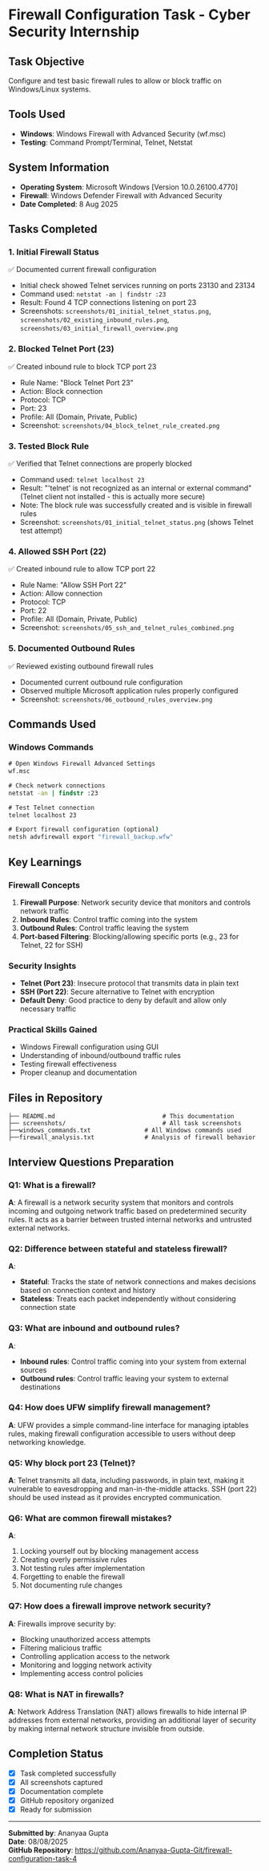 # Firewall Configuration Task - Cyber Security Internship

## Task Objective
Configure and test basic firewall rules to allow or block traffic on Windows/Linux systems.

## Tools Used
- **Windows**: Windows Firewall with Advanced Security (wf.msc)
- **Testing**: Command Prompt/Terminal, Telnet, Netstat

## System Information
- **Operating System**: Microsoft Windows [Version 10.0.26100.4770]
- **Firewall**: Windows Defender Firewall with Advanced Security
- **Date Completed**: 8 Aug 2025

## Tasks Completed

### 1. Initial Firewall Status
✅ Documented current firewall configuration
- Initial check showed Telnet services running on ports 23130 and 23134
- Command used: `netstat -an | findstr :23`
- Result: Found 4 TCP connections listening on port 23
- Screenshots: `screenshots/01_initial_telnet_status.png`, `screenshots/02_existing_inbound_rules.png`, `screenshots/03_initial_firewall_overview.png`

### 2. Blocked Telnet Port (23)
✅ Created inbound rule to block TCP port 23
- Rule Name: "Block Telnet Port 23"
- Action: Block connection
- Protocol: TCP
- Port: 23
- Profile: All (Domain, Private, Public)
- Screenshot: `screenshots/04_block_telnet_rule_created.png`

### 3. Tested Block Rule
✅ Verified that Telnet connections are properly blocked
- Command used: `telnet localhost 23`
- Result: "'telnet' is not recognized as an internal or external command" (Telnet client not installed - this is actually more secure)
- Note: The block rule was successfully created and is visible in firewall rules
- Screenshot: `screenshots/01_initial_telnet_status.png` (shows Telnet test attempt)

### 4. Allowed SSH Port (22)
✅ Created inbound rule to allow TCP port 22
- Rule Name: "Allow SSH Port 22"
- Action: Allow connection
- Protocol: TCP
- Port: 22
- Profile: All (Domain, Private, Public)
- Screenshot: `screenshots/05_ssh_and_telnet_rules_combined.png`

### 5. Documented Outbound Rules
✅ Reviewed existing outbound firewall rules
- Documented current outbound rule configuration
- Observed multiple Microsoft application rules properly configured
- Screenshot: `screenshots/06_outbound_rules_overview.png`

## Commands Used

### Windows Commands
```cmd
# Open Windows Firewall Advanced Settings
wf.msc

# Check network connections
netstat -an | findstr :23

# Test Telnet connection
telnet localhost 23

# Export firewall configuration (optional)
netsh advfirewall export "firewall_backup.wfw"
```

## Key Learnings

### Firewall Concepts
1. **Firewall Purpose**: Network security device that monitors and controls network traffic
2. **Inbound Rules**: Control traffic coming into the system
3. **Outbound Rules**: Control traffic leaving the system
4. **Port-based Filtering**: Blocking/allowing specific ports (e.g., 23 for Telnet, 22 for SSH)

### Security Insights
- **Telnet (Port 23)**: Insecure protocol that transmits data in plain text
- **SSH (Port 22)**: Secure alternative to Telnet with encryption
- **Default Deny**: Good practice to deny by default and allow only necessary traffic

### Practical Skills Gained
- Windows Firewall configuration using GUI
- Understanding of inbound/outbound traffic rules
- Testing firewall effectiveness
- Proper cleanup and documentation

## Files in Repository
```
├── README.md                              # This documentation
├── screenshots/                           # All task screenshots                           
├──windows_commands.txt               # All Windows commands used
├──firewall_analysis.txt              # Analysis of firewall behavior
```

## Interview Questions Preparation

### Q1: What is a firewall?
**A**: A firewall is a network security system that monitors and controls incoming and outgoing network traffic based on predetermined security rules. It acts as a barrier between trusted internal networks and untrusted external networks.

### Q2: Difference between stateful and stateless firewall?
**A**: 
- **Stateful**: Tracks the state of network connections and makes decisions based on connection context and history
- **Stateless**: Treats each packet independently without considering connection state

### Q3: What are inbound and outbound rules?
**A**:
- **Inbound rules**: Control traffic coming into your system from external sources
- **Outbound rules**: Control traffic leaving your system to external destinations

### Q4: How does UFW simplify firewall management?
**A**: UFW provides a simple command-line interface for managing iptables rules, making firewall configuration accessible to users without deep networking knowledge.

### Q5: Why block port 23 (Telnet)?
**A**: Telnet transmits all data, including passwords, in plain text, making it vulnerable to eavesdropping and man-in-the-middle attacks. SSH (port 22) should be used instead as it provides encrypted communication.

### Q6: What are common firewall mistakes?
**A**:
1. Locking yourself out by blocking management access
2. Creating overly permissive rules
3. Not testing rules after implementation
4. Forgetting to enable the firewall
5. Not documenting rule changes

### Q7: How does a firewall improve network security?
**A**: Firewalls improve security by:
- Blocking unauthorized access attempts
- Filtering malicious traffic
- Controlling application access to the network
- Monitoring and logging network activity
- Implementing access control policies

### Q8: What is NAT in firewalls?
**A**: Network Address Translation (NAT) allows firewalls to hide internal IP addresses from external networks, providing an additional layer of security by making internal network structure invisible from outside.

## Completion Status
- [x] Task completed successfully
- [x] All screenshots captured
- [x] Documentation complete
- [x] GitHub repository organized
- [x] Ready for submission

---
**Submitted by**: Ananyaa Gupta  
**Date**: 08/08/2025  
**GitHub Repository**: https://github.com/Ananyaa-Gupta-Git/firewall-configuration-task-4
